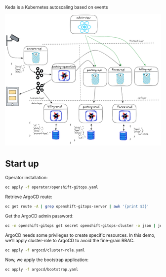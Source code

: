 Keda is a Kubernetes autoscaling based on events

![Global Architecture](/images/architecture.png)

# Start up

Operator installation:

```bash
oc apply -f operator/openshift-gitops.yaml
```

Retrieve ArgoCD route: 

```bash
oc get route -A | grep openshift-gitops-server | awk '{print $3}'
```

Get the ArgoCD admin password: 

```bash
oc -n openshift-gitops get secret openshift-gitops-cluster -o json | jq -r '.data["admin.password"]' | base64 -d
```

ArgoCD needs some privileges to create specific resources. In this demo, we'll apply cluster-role to ArgoCD to avoid the fine-grain RBAC.

```bash
oc apply -f argocd/cluster-role.yaml
```

Now, we apply the bootstrap application:

```bash
oc apply -f argocd/bootstrap.yaml
```